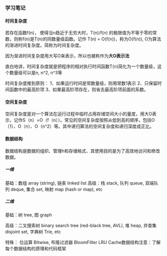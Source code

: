 ### 学习笔记

#### 时间复杂度

若存在函数f(n)， 使得当n趋近于无穷大时，T(n)/f(n) 的极限值为不等于零的常数，则称f(n)是T(n)的同数量级函数。记作 T(n) = O(f(n))，称为O(f(n)), O为算法的渐进时间复杂度。简称为时间复杂度。

因为渐进时间复杂度用大写O来表示，所以也被称作为**大O表示法**

直白地讲，时间复杂度就是把程序的相对执行时间函数T(n)简化为一个数量级，这个数量级可以是n, n^2, n^3等

时间复杂度推到原则：
1、如果运行时间是常数量级，则用常数1表示
2、只保留时间函数中的最高阶项
3、如果最高阶项存在，则省去最高阶项前面的系数。

#### 空间复杂度

空间复杂度是对一个算法在运行过程中临时占用存储空间大小的量度，用大O表示，记作S（n）=O（f（n））。常见的空间复杂度按照从低到高的顺序，包括O（1）、O（n）、O（n^2）等。其中递归算法的空间复杂度和递归深度成正比。



#### 数据结构

数据结构是数据的组织、管理h和存储格式、其使用目的是为了高效地访问和修改数据。

##### 一维

基础：数组 array (string), 链表 linked list 
高级：栈 stack, 队列 queue, 双端队列 deque, 集合 set, 映射 map (hash or map), etc 
 
 ##### 二维
 
基础：树 tree, 图 graph 
 
 高级：二叉搜索树 binary search tree (red-black tree, AVL), 堆 heap, 并查集 disjoint set, 字典树 Trie, etc 
          
 特殊： 
          位运算 Bitwise, 布隆过滤器 BloomFilter 
         LRU Cache数据结构注意：了解每个数据结构的原理和代码框架
